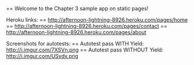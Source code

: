 == Welcome to the Chapter 3 sample app on static pages!

Heroku links:
== http://afternoon-lightning-8926.heroku.com/pages/home
== http://afternoon-lightning-8926.heroku.com/pages/contact
== http://afternoon-lightning-8926.heroku.com/pages/about

Screenshots for autotests:
== Autotest pass WITH Yield: http://i.imgur.com/7XSVn.png
== Autotest pass WITHOUT Yield: http://i.imgur.com/USvdv.png


